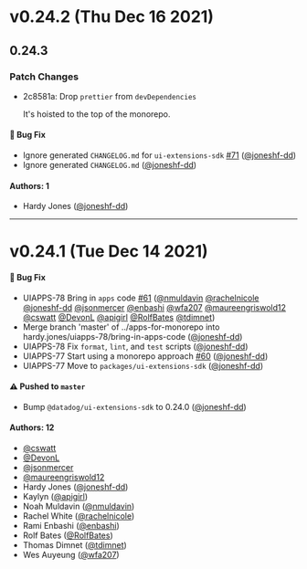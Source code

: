 # v0.24.2 (Thu Dec 16 2021)

## 0.24.3

### Patch Changes

-   2c8581a: Drop `prettier` from `devDependencies`

    It's hoisted to the top of the monorepo.

#### 🐛 Bug Fix

-   Ignore generated `CHANGELOG.md` for `ui-extensions-sdk` [#71](https://github.com/DataDog/apps/pull/71) ([@joneshf-dd](https://github.com/joneshf-dd))
-   Ignore generated `CHANGELOG.md` ([@joneshf-dd](https://github.com/joneshf-dd))

#### Authors: 1

-   Hardy Jones ([@joneshf-dd](https://github.com/joneshf-dd))

---

# v0.24.1 (Tue Dec 14 2021)

#### 🐛 Bug Fix

-   UIAPPS-78 Bring in `apps` code [#61](https://github.com/DataDog/apps/pull/61) ([@nmuldavin](https://github.com/nmuldavin) [@rachelnicole](https://github.com/rachelnicole) [@joneshf-dd](https://github.com/joneshf-dd) [@jsonmercer](https://github.com/jsonmercer) [@enbashi](https://github.com/enbashi) [@wfa207](https://github.com/wfa207) [@maureengriswold12](https://github.com/maureengriswold12) [@cswatt](https://github.com/cswatt) [@DevonL](https://github.com/DevonL) [@apigirl](https://github.com/apigirl) [@RolfBates](https://github.com/RolfBates) [@tdimnet](https://github.com/tdimnet))
-   Merge branch 'master' of ../apps-for-monorepo into hardy.jones/uiapps-78/bring-in-apps-code ([@joneshf-dd](https://github.com/joneshf-dd))
-   UIAPPS-78 Fix `format`, `lint`, and `test` scripts ([@joneshf-dd](https://github.com/joneshf-dd))
-   UIAPPS-77 Start using a monorepo approach [#60](https://github.com/DataDog/apps/pull/60) ([@joneshf-dd](https://github.com/joneshf-dd))
-   UIAPPS-77 Move to `packages/ui-extensions-sdk` ([@joneshf-dd](https://github.com/joneshf-dd))

#### ⚠️ Pushed to `master`

-   Bump `@datadog/ui-extensions-sdk` to 0.24.0 ([@joneshf-dd](https://github.com/joneshf-dd))

#### Authors: 12

-   [@cswatt](https://github.com/cswatt)
-   [@DevonL](https://github.com/DevonL)
-   [@jsonmercer](https://github.com/jsonmercer)
-   [@maureengriswold12](https://github.com/maureengriswold12)
-   Hardy Jones ([@joneshf-dd](https://github.com/joneshf-dd))
-   Kaylyn ([@apigirl](https://github.com/apigirl))
-   Noah Muldavin ([@nmuldavin](https://github.com/nmuldavin))
-   Rachel White ([@rachelnicole](https://github.com/rachelnicole))
-   Rami Enbashi ([@enbashi](https://github.com/enbashi))
-   Rolf Bates ([@RolfBates](https://github.com/RolfBates))
-   Thomas Dimnet ([@tdimnet](https://github.com/tdimnet))
-   Wes Auyeung ([@wfa207](https://github.com/wfa207))
